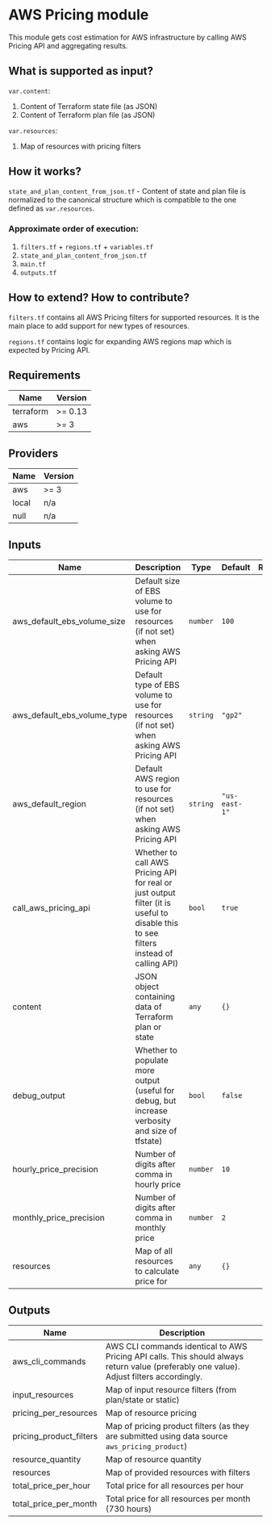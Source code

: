 # AWS Pricing module

This module gets cost estimation for AWS infrastructure by calling AWS Pricing API and aggregating results.

## What is supported as input?

`var.content`:
1. Content of Terraform state file (as JSON)
2. Content of Terraform plan file (as JSON)

`var.resources`:
1. Map of resources with pricing filters

## How it works?

`state_and_plan_content_from_json.tf` - Content of state and plan file is normalized to the canonical structure which is compatible to the one defined as `var.resources`.

### Approximate order of execution:

1. `filters.tf` + `regions.tf` + `variables.tf`
2. `state_and_plan_content_from_json.tf`
3. `main.tf`
4. `outputs.tf`

## How to extend? How to contribute?

`filters.tf` contains all AWS Pricing filters for supported resources. It is the main place to
add support for new types of resources.

`regions.tf` contains logic for expanding AWS regions map which is expected by Pricing API.

<!-- BEGINNING OF PRE-COMMIT-TERRAFORM DOCS HOOK -->
## Requirements

| Name | Version |
|------|---------|
| terraform | >= 0.13 |
| aws | >= 3 |

## Providers

| Name | Version |
|------|---------|
| aws | >= 3 |
| local | n/a |
| null | n/a |

## Inputs

| Name | Description | Type | Default | Required |
|------|-------------|------|---------|:--------:|
| aws\_default\_ebs\_volume\_size | Default size of EBS volume to use for resources (if not set) when asking AWS Pricing API | `number` | `100` | no |
| aws\_default\_ebs\_volume\_type | Default type of EBS volume to use for resources (if not set) when asking AWS Pricing API | `string` | `"gp2"` | no |
| aws\_default\_region | Default AWS region to use for resources (if not set) when asking AWS Pricing API | `string` | `"us-east-1"` | no |
| call\_aws\_pricing\_api | Whether to call AWS Pricing API for real or just output filter (it is useful to disable this to see filters instead of calling API) | `bool` | `true` | no |
| content | JSON object containing data of Terraform plan or state | `any` | `{}` | no |
| debug\_output | Whether to populate more output (useful for debug, but increase verbosity and size of tfstate) | `bool` | `false` | no |
| hourly\_price\_precision | Number of digits after comma in hourly price | `number` | `10` | no |
| monthly\_price\_precision | Number of digits after comma in monthly price | `number` | `2` | no |
| resources | Map of all resources to calculate price for | `any` | `{}` | no |

## Outputs

| Name | Description |
|------|-------------|
| aws\_cli\_commands | AWS CLI commands identical to AWS Pricing API calls. This should always return value (preferably one value). Adjust filters accordingly. |
| input\_resources | Map of input resource filters (from plan/state or static) |
| pricing\_per\_resources | Map of resource pricing |
| pricing\_product\_filters | Map of pricing product filters (as they are submitted using data source `aws_pricing_product`) |
| resource\_quantity | Map of resource quantity |
| resources | Map of provided resources with filters |
| total\_price\_per\_hour | Total price for all resources per hour |
| total\_price\_per\_month | Total price for all resources per month (730 hours) |

<!-- END OF PRE-COMMIT-TERRAFORM DOCS HOOK -->
